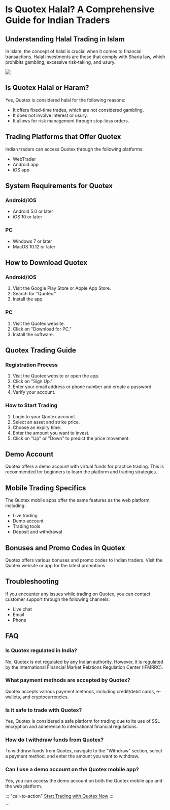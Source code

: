 # Is Quotex Halal? A Comprehensive Guide for Indian Traders

## Understanding Halal Trading in Islam

In Islam, the concept of halal is crucial when it comes to financial
transactions. Halal investments are those that comply with Sharia law,
which prohibits gambling, excessive risk-taking, and usury.

[![](https://static.quotex.io/files/4_en/300_250.jpg)](https://traff.sbs/brokerqxlid)

## Is Quotex Halal or Haram?

Yes, Quotex is considered halal for the following reasons:

-   It offers fixed-time trades, which are not considered gambling.
-   It does not involve interest or usury.
-   It allows for risk management through stop-loss orders.

## Trading Platforms that Offer Quotex

Indian traders can access Quotex through the following platforms:

-   WebTrader
-   Android app
-   iOS app

## System Requirements for Quotex

### Android/iOS

-   Android 5.0 or later
-   iOS 10 or later

### PC

-   Windows 7 or later
-   MacOS 10.12 or later

## How to Download Quotex

### Android/iOS

1.  Visit the Google Play Store or Apple App Store.
2.  Search for "Quotex."
3.  Install the app.

### PC

1.  Visit the Quotex website.
2.  Click on "Download for PC."
3.  Install the software.

## Quotex Trading Guide

### Registration Process

1.  Visit the Quotex website or open the app.
2.  Click on "Sign Up."
3.  Enter your email address or phone number and create a password.
4.  Verify your account.

### How to Start Trading

1.  Login to your Quotex account.
2.  Select an asset and strike price.
3.  Choose an expiry time.
4.  Enter the amount you want to invest.
5.  Click on "Up" or "Down" to predict the price movement.

## Demo Account

Quotex offers a demo account with virtual funds for practice trading.
This is recommended for beginners to learn the platform and trading
strategies.

## Mobile Trading Specifics

The Quotex mobile apps offer the same features as the web platform,
including:

-   Live trading
-   Demo account
-   Trading tools
-   Deposit and withdrawal

## Bonuses and Promo Codes in Quotex

Quotex offers various bonuses and promo codes to Indian traders. Visit
the Quotex website or app for the latest promotions.

## Troubleshooting

If you encounter any issues while trading on Quotex, you can contact
customer support through the following channels:

-   Live chat
-   Email
-   Phone

## FAQ

### Is Quotex regulated in India?

No, Quotex is not regulated by any Indian authority. However, it is
regulated by the International Financial Market Relations Regulation
Center (IFMRRC).

### What payment methods are accepted by Quotex?

Quotex accepts various payment methods, including credit/debit cards,
e-wallets, and cryptocurrencies.

### Is it safe to trade with Quotex?

Yes, Quotex is considered a safe platform for trading due to its use of
SSL encryption and adherence to international financial regulations.

### How do I withdraw funds from Quotex?

To withdraw funds from Quotex, navigate to the "Withdraw" section,
select a payment method, and enter the amount you want to withdraw.

### Can I use a demo account on the Quotex mobile app?

Yes, you can access the demo account on both the Quotex mobile app and
the web platform.

::: \"call-to-action\"
[Start Trading with Quotex
Now](\%22https://broker-qx.pro/sign-up/?lid=1102511\%22)
:::

\`\`\`

